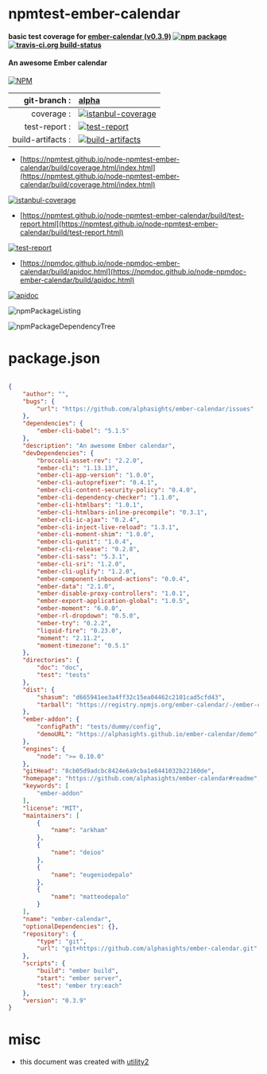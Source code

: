 # npmtest-ember-calendar

#### basic test coverage for  [ember-calendar (v0.3.9)](https://github.com/alphasights/ember-calendar#readme)  [![npm package](https://img.shields.io/npm/v/npmtest-ember-calendar.svg?style=flat-square)](https://www.npmjs.org/package/npmtest-ember-calendar) [![travis-ci.org build-status](https://api.travis-ci.org/npmtest/node-npmtest-ember-calendar.svg)](https://travis-ci.org/npmtest/node-npmtest-ember-calendar)

#### An awesome Ember calendar

[![NPM](https://nodei.co/npm/ember-calendar.png?downloads=true&downloadRank=true&stars=true)](https://www.npmjs.com/package/ember-calendar)

| git-branch : | [alpha](https://github.com/npmtest/node-npmtest-ember-calendar/tree/alpha)|
|--:|:--|
| coverage : | [![istanbul-coverage](https://npmtest.github.io/node-npmtest-ember-calendar/build/coverage.badge.svg)](https://npmtest.github.io/node-npmtest-ember-calendar/build/coverage.html/index.html)|
| test-report : | [![test-report](https://npmtest.github.io/node-npmtest-ember-calendar/build/test-report.badge.svg)](https://npmtest.github.io/node-npmtest-ember-calendar/build/test-report.html)|
| build-artifacts : | [![build-artifacts](https://npmtest.github.io/node-npmtest-ember-calendar/glyphicons_144_folder_open.png)](https://github.com/npmtest/node-npmtest-ember-calendar/tree/gh-pages/build)|

- [https://npmtest.github.io/node-npmtest-ember-calendar/build/coverage.html/index.html](https://npmtest.github.io/node-npmtest-ember-calendar/build/coverage.html/index.html)

[![istanbul-coverage](https://npmtest.github.io/node-npmtest-ember-calendar/build/screenCapture.buildCi.browser.%252Ftmp%252Fbuild%252Fcoverage.lib.html.png)](https://npmtest.github.io/node-npmtest-ember-calendar/build/coverage.html/index.html)

- [https://npmtest.github.io/node-npmtest-ember-calendar/build/test-report.html](https://npmtest.github.io/node-npmtest-ember-calendar/build/test-report.html)

[![test-report](https://npmtest.github.io/node-npmtest-ember-calendar/build/screenCapture.buildCi.browser.%252Ftmp%252Fbuild%252Ftest-report.html.png)](https://npmtest.github.io/node-npmtest-ember-calendar/build/test-report.html)

- [https://npmdoc.github.io/node-npmdoc-ember-calendar/build/apidoc.html](https://npmdoc.github.io/node-npmdoc-ember-calendar/build/apidoc.html)

[![apidoc](https://npmdoc.github.io/node-npmdoc-ember-calendar/build/screenCapture.buildCi.browser.%252Ftmp%252Fbuild%252Fapidoc.html.png)](https://npmdoc.github.io/node-npmdoc-ember-calendar/build/apidoc.html)

![npmPackageListing](https://npmtest.github.io/node-npmtest-ember-calendar/build/screenCapture.npmPackageListing.svg)

![npmPackageDependencyTree](https://npmtest.github.io/node-npmtest-ember-calendar/build/screenCapture.npmPackageDependencyTree.svg)



# package.json

```json

{
    "author": "",
    "bugs": {
        "url": "https://github.com/alphasights/ember-calendar/issues"
    },
    "dependencies": {
        "ember-cli-babel": "5.1.5"
    },
    "description": "An awesome Ember calendar",
    "devDependencies": {
        "broccoli-asset-rev": "2.2.0",
        "ember-cli": "1.13.13",
        "ember-cli-app-version": "1.0.0",
        "ember-cli-autoprefixer": "0.4.1",
        "ember-cli-content-security-policy": "0.4.0",
        "ember-cli-dependency-checker": "1.1.0",
        "ember-cli-htmlbars": "1.0.1",
        "ember-cli-htmlbars-inline-precompile": "0.3.1",
        "ember-cli-ic-ajax": "0.2.4",
        "ember-cli-inject-live-reload": "1.3.1",
        "ember-cli-moment-shim": "1.0.0",
        "ember-cli-qunit": "1.0.4",
        "ember-cli-release": "0.2.8",
        "ember-cli-sass": "5.3.1",
        "ember-cli-sri": "1.2.0",
        "ember-cli-uglify": "1.2.0",
        "ember-component-inbound-actions": "0.0.4",
        "ember-data": "2.1.0",
        "ember-disable-proxy-controllers": "1.0.1",
        "ember-export-application-global": "1.0.5",
        "ember-moment": "6.0.0",
        "ember-rl-dropdown": "0.5.0",
        "ember-try": "0.2.2",
        "liquid-fire": "0.23.0",
        "moment": "2.11.2",
        "moment-timezone": "0.5.1"
    },
    "directories": {
        "doc": "doc",
        "test": "tests"
    },
    "dist": {
        "shasum": "d665941ee3a4ff32c15ea04462c2101cad5cfd43",
        "tarball": "https://registry.npmjs.org/ember-calendar/-/ember-calendar-0.3.9.tgz"
    },
    "ember-addon": {
        "configPath": "tests/dummy/config",
        "demoURL": "https://alphasights.github.io/ember-calendar/demo"
    },
    "engines": {
        "node": ">= 0.10.0"
    },
    "gitHead": "8cb05d9adcbc8424e6a9cba1e8441032b22160de",
    "homepage": "https://github.com/alphasights/ember-calendar#readme",
    "keywords": [
        "ember-addon"
    ],
    "license": "MIT",
    "maintainers": [
        {
            "name": "arkham"
        },
        {
            "name": "deioo"
        },
        {
            "name": "eugeniodepalo"
        },
        {
            "name": "matteodepalo"
        }
    ],
    "name": "ember-calendar",
    "optionalDependencies": {},
    "repository": {
        "type": "git",
        "url": "git+https://github.com/alphasights/ember-calendar.git"
    },
    "scripts": {
        "build": "ember build",
        "start": "ember server",
        "test": "ember try:each"
    },
    "version": "0.3.9"
}
```



# misc
- this document was created with [utility2](https://github.com/kaizhu256/node-utility2)
